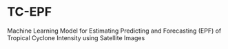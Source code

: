 # TC-EPF
Machine Learning Model for Estimating Predicting and Forecasting (EPF) of Tropical Cyclone Intensity using Satellite Images
